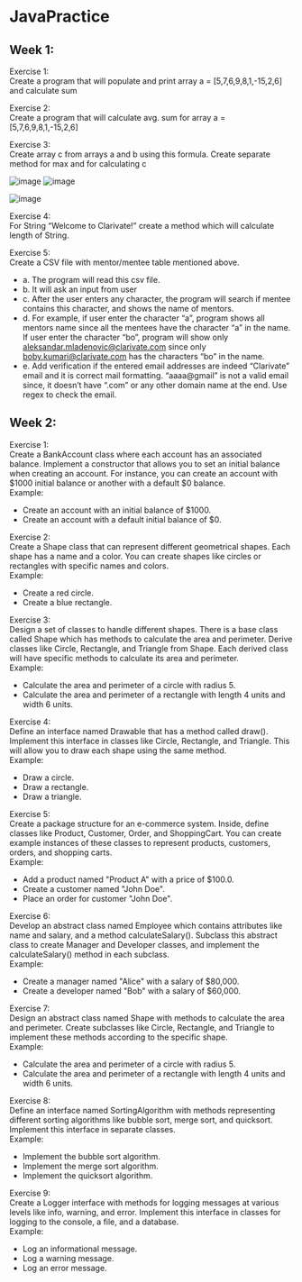 # JavaPractice

## Week 1: 

Exercise 1:  
Create a program that will populate and print array a = [5,7,6,9,8,1,-15,2,6] and calculate sum 

Exercise 2:  
Create a program that will calculate avg. sum for array a = [5,7,6,9,8,1,-15,2,6]

Exercise 3:  
Create array c from arrays a and b using this formula. Create separate method for max and for calculating c

![image](https://github.com/Aadi-Tyagi/JavaPractice/assets/87977583/a9aecc57-5201-44db-ba1d-93f3558b4756) ![image](https://github.com/Aadi-Tyagi/JavaPractice/assets/87977583/c12bbe9c-4476-4a82-b531-af36fea35452)

![image](https://github.com/Aadi-Tyagi/JavaPractice/assets/87977583/b3839db0-ada4-4bf7-ab34-94d95d2c4fd6)


Exercise 4:  
For String “Welcome to Clarivate!” create a method which will calculate length of String.

Exercise 5:  
Create a CSV file with mentor/mentee table mentioned above.
- a. The program will read this csv file.
- b. It will ask an input from user
- c. After the user enters any character, the program will search if mentee contains this character, and shows the name of mentors.
- d. For example, if user enter the character “a”, program shows all mentors name since all the mentees have the character “a” in the name. If user enter the character “bo”, program will show only aleksandar.mladenovic@clarivate.com since only boby.kumari@clarivate.com has the characters “bo” in the name.
- e. Add verification if the entered email addresses are indeed “Clarivate” email and it is correct mail formatting. “aaaa@gmail” is not a valid email since, it doesn’t have “.com” or any other domain name at the end. Use regex to check the email.

## Week 2:

Exercise 1:  
Create a BankAccount class where each account has an associated balance. Implement a constructor that allows you to set an initial balance when creating an account. For instance, you can create an account with $1000 initial balance or another with a default $0 balance.  
Example:
- Create an account with an initial balance of $1000.
- Create an account with a default initial balance of $0.

Exercise 2:  
Create a Shape class that can represent different geometrical shapes. Each shape has a name and a color. You can create shapes like circles or rectangles with specific names and colors.  
Example:
- Create a red circle.
- Create a blue rectangle.

Exercise 3:   
Design a set of classes to handle different shapes. There is a base class called Shape which has methods to calculate the area and perimeter. Derive classes like Circle, Rectangle, and Triangle from Shape. Each derived class will have specific methods to calculate its area and perimeter.  
Example:
- Calculate the area and perimeter of a circle with radius 5.
- Calculate the area and perimeter of a rectangle with length 4 units and width 6 units.

Exercise 4:  
Define an interface named Drawable that has a method called draw(). Implement this interface in classes like Circle, Rectangle, and Triangle. This will allow you to draw each shape using the same method.  
Example:
- Draw a circle.
- Draw a rectangle.
- Draw a triangle.

Exercise 5:  
Create a package structure for an e-commerce system. Inside, define classes like Product, Customer, Order, and ShoppingCart. You can create example instances of these classes to represent products, customers, orders, and shopping carts.  
Example:
- Add a product named "Product A" with a price of $100.0.
- Create a customer named "John Doe".
- Place an order for customer "John Doe".

Exercise 6:  
Develop an abstract class named Employee which contains attributes like name and salary, and a method calculateSalary(). Subclass this abstract class to create Manager and Developer classes, and implement the calculateSalary() method in each subclass.  
Example:
- Create a manager named "Alice" with a salary of $80,000.
- Create a developer named "Bob" with a salary of $60,000.

Exercise 7:  
Design an abstract class named Shape with methods to calculate the area and perimeter. Create subclasses like Circle, Rectangle, and Triangle to implement these methods according to the specific shape.  
Example:
- Calculate the area and perimeter of a circle with radius 5.
- Calculate the area and perimeter of a rectangle with length 4 units and width 6 units. 

Exercise 8:  
Define an interface named SortingAlgorithm with methods representing different sorting algorithms like bubble sort, merge sort, and quicksort. Implement this interface in separate classes.  
Example:
- Implement the bubble sort algorithm.
- Implement the merge sort algorithm.
- Implement the quicksort algorithm.  

Exercise 9:  
Create a Logger interface with methods for logging messages at various levels like info, warning, and error. Implement this interface in classes for logging to the console, a file, and a database.  
Example:
- Log an informational message.
- Log a warning message.
- Log an error message.

